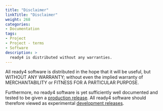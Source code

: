 ```yaml
---
title: "Disclaimer"
linkTitle: "Disclaimer"
weight: 268
categories: 
- Documentation
tags:
- Project
- Project - terms
- Software
description: >
  ready4 is distributed without any warranties.
---
```


All ready4 software is distributed in the hope that it will be useful, but WITHOUT ANY WARRANTY; without even the implied warranty of MERCHANTABILITY or FITNESS FOR A PARTICULAR PURPOSE.

Furthermore, no ready4 software is yet sufficiently well documented and tested to be given a [production release](/docs/software/status/production-releases/). All ready4 software should therefore viewed as experimental [development releases](/docs/software/status/development-releases/).
